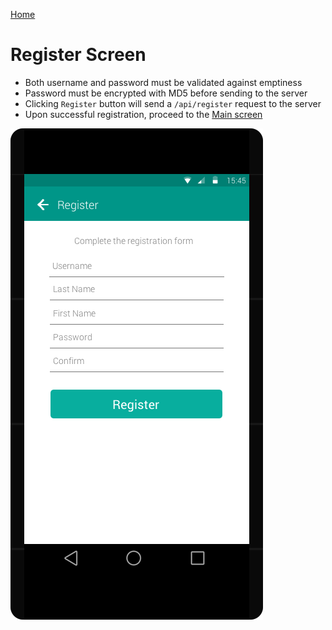 [Home](../../README.md)

# Register Screen

- Both username and password must be validated against emptiness
- Password must be encrypted with MD5 before sending to the server
- Clicking ``Register`` button will send a ``/api/register`` request to the server
- Upon successful registration, proceed to the [Main screen](main.md)

![splash](../screens/register.png)
